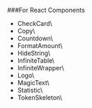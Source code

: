 ###For React Components
- CheckCard\
- Copy\
- Countdown\
- FormatAmount\
- HideString\
- InfiniteTable\
- InfiniteWrapper\
- Logo\
- MagicText\
- Statistic\
- TokenSkeleton\
